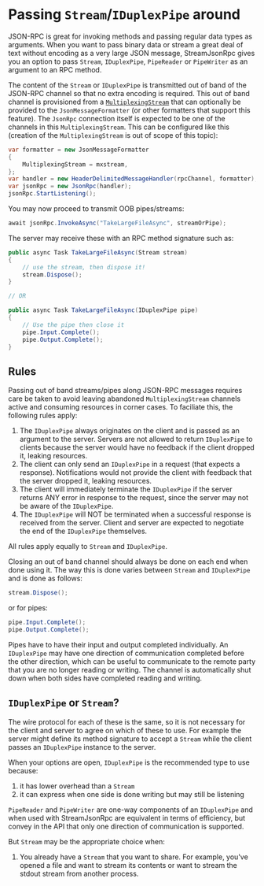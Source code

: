 # Passing `Stream`/`IDuplexPipe` around

JSON-RPC is great for invoking methods and passing regular data types as arguments.
When you want to pass binary data or stream a great deal of text without encoding as a very large JSON message,
StreamJsonRpc gives you an option to pass `Stream`, `IDuplexPipe`, `PipeReader` or `PipeWriter` as an argument to an RPC method.

The content of the `Stream` or `IDuplexPipe` is transmitted out of band of the JSON-RPC channel so that no extra encoding is required. This out of band channel is provisioned from a [`MultiplexingStream`](https://github.com/AArnott/Nerdbank.Streams/blob/master/doc/MultiplexingStream.md) that can optionally be provided to the `JsonMessageFormatter` (or other formatters that support this feature). The `JsonRpc` connection itself is expected to be one of the channels in this `MultiplexingStream`.
This can be configured like this (creation of the `MultiplexingStream` is out of scope of this topic):

```cs
var formatter = new JsonMessageFormatter
{
    MultiplexingStream = mxstream,
};
var handler = new HeaderDelimitedMessageHandler(rpcChannel, formatter);
var jsonRpc = new JsonRpc(handler);
jsonRpc.StartListening();
```

You may now proceed to transmit OOB pipes/streams:

```cs
await jsonRpc.InvokeAsync("TakeLargeFileAsync", streamOrPipe);
```

The server may receive these with an RPC method signature such as:

```cs
public async Task TakeLargeFileAsync(Stream stream)
{
    // use the stream, then dispose it!
    stream.Dispose();
}

// OR

public async Task TakeLargeFileAsync(IDuplexPipe pipe)
{
    // Use the pipe then close it
    pipe.Input.Complete();
    pipe.Output.Complete();
}
```

## Rules

Passing out of band streams/pipes along JSON-RPC messages requires care be taken to avoid leaving
abandoned `MultiplexingStream` channels active and consuming resources in corner cases.
To faciliate this, the following rules apply:

1. The `IDuplexPipe` always originates on the client and is passed as an argument to the server.
   Servers are not allowed to return `IDuplexPipe` to clients because the server would have no feedback if the client dropped it, leaking resources.
1. The client can only send an `IDuplexPipe` in a request (that expects a response).
   Notifications would not provide the client with feedback that the server dropped it, leaking resources.
1. The client will immediately terminate the `IDuplexPipe` if the server returns ANY error in response to the request, since the server may not be aware of the `IDuplexPipe`.
1. The `IDuplexPipe` will NOT be terminated when a successful response is received from the server. Client and server are expected to negotiate the end of the `IDuplexPipe` themselves.

All rules apply equally to `Stream` and `IDuplexPipe`.

Closing an out of band channel should always be done on each end when done using it.
The way this is done varies between `Stream` and `IDuplexPipe` and is done as follows:

```cs
stream.Dispose();
```

or for pipes:

```cs
pipe.Input.Complete();
pipe.Output.Complete();
```

Pipes have to have their input and output completed individually.
An `IDuplexPipe` may have one direction of communication completed before the other direction,
which can be useful to communicate to the remote party that you are no longer reading or writing.
The channel is automatically shut down when both sides have completed reading and writing.

## `IDuplexPipe` or `Stream`?

The wire protocol for each of these is the same, so it is not necessary for the client and server to agree on which of these to use.
For example the server might define its method signature to accept a `Stream` while the client passes an `IDuplexPipe` instance to the server.

When your options are open, `IDuplexPipe` is the recommended type to use because:

1. it has lower overhead than a `Stream`
2. it can express when one side is done writing but may still be listening

`PipeReader` and `PipeWriter` are one-way components of an `IDuplexPipe` and when used with StreamJsonRpc are equivalent in terms of efficiency, but convey in the API that only one direction of communication is supported.

But `Stream` may be the appropriate choice when:

1. You already have a `Stream` that you want to share. For example, you've opened a file and want to stream its contents or want to stream the stdout stream from another process.
